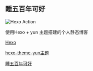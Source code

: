 ## 睡五百年可好

![Hexo Action](https://github.com/uncmd/uncmd.github.io/workflows/Hexo%20Action/badge.svg)

使用Hexo + yun 主题搭建的个人静态博客

[Hexo](https://hexo.io/zh-cn/)

[hexo-theme-yun主题](https://yun.yunyoujun.cn/)

[睡五百年可好](https://uncmd.github.io)